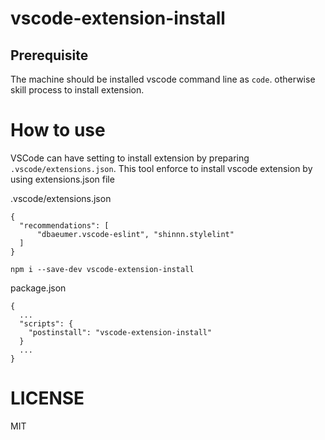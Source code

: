 # vscode-extension-install

## Prerequisite
The machine should be installed vscode command line as `code`. otherwise skill process to install extension.

# How to use
VSCode can have setting to install extension by preparing `.vscode/extensions.json`.
This tool enforce to install vscode extension by using extensions.json file

.vscode/extensions.json
```
{
  "recommendations": [
      "dbaeumer.vscode-eslint", "shinnn.stylelint"
  ]
}
```

```
npm i --save-dev vscode-extension-install
```

package.json
```
{
  ...
  "scripts": {
    "postinstall": "vscode-extension-install"
  }
  ...
}
```

# LICENSE
MIT
